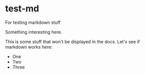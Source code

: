 # test-md
For testing markdown stuff

Something interesting here.

<div class="gh-only" markdown="1">
This is some stuff that won't be displayed in the docs.
Let's see if markdown works here:

- One
- Two
- Three
</div>
